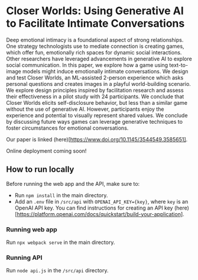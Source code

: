 # Closer Worlds: Using Generative AI to Facilitate Intimate Conversations

Deep emotional intimacy is a foundational aspect of strong relationships. One strategy technologists use to mediate connection is creating games, which offer fun, emotionally rich spaces for dynamic social interactions. Other researchers have leveraged advancements in generative AI to explore social communication. In this paper, we explore how a game using text-to-image models might induce emotionally intimate conversations. We design and test Closer Worlds, an ML-assisted 2-person experience which asks personal questions and creates images in a playful world-building scenario. We explore design principles inspired by facilitation research and assess their effectiveness in a pilot study with 24 participants. We conclude that Closer Worlds elicits self-disclosure behavior, but less than a similar game without the use of generative AI. However, participants enjoy the experience and potential to visually represent shared values. We conclude by discussing future ways games can leverage generative techniques to foster circumstances for emotional conversations.

Our paper is linked (here)[https://www.doi.org/10.1145/3544549.3585651].

Online deployment coming soon!

## How to run locally

Before running the web app and the API, make sure to:
- Run `npm install` in the main directory.
- Add an `.env` file in `/src/api` with `OPENAI_API_KEY={key}`, where `key` is an OpenAI API key. You can find instructions for creating an API key (here)[https://platform.openai.com/docs/quickstart/build-your-application].

### Running web app

Run `npx webpack serve` in the main directory.

### Running API

Run `node api.js` in the `/src/api` directory.